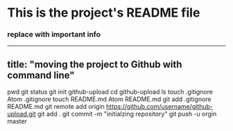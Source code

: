 # This is the project's README file

### replace with important info

---
title: "moving the project to Github with command line"
---

pwd
git status
git init github-upload
cd github-upload
ls
touch .gitignore
Atom .gitignore
touch README.md
Atom README.md
git add .gitignore README.md
git remote add origin https://github.com/username/github-upload.git
git add .
git commit -m "initialzing repository"
git push -u orgin master
